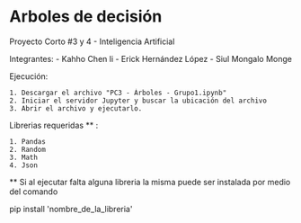 # Arboles de decisión
Proyecto Corto #3 y 4 - Inteligencia Artificial

Integrantes: - Kahho Chen li - Erick Hernández López - Siul Mongalo Monge

Ejecución:

	1. Descargar el archivo "PC3 - Árboles - Grupo1.ipynb"
	2. Iniciar el servidor Jupyter y buscar la ubicación del archivo 
	3. Abrir el archivo y ejecutarlo.
Librerias requeridas ** :

	1. Pandas
	2. Random
	3. Math
	4. Json
** Si al ejecutar falta alguna libreria la misma puede ser instalada por medio del comando

pip install 'nombre_de_la_libreria'
